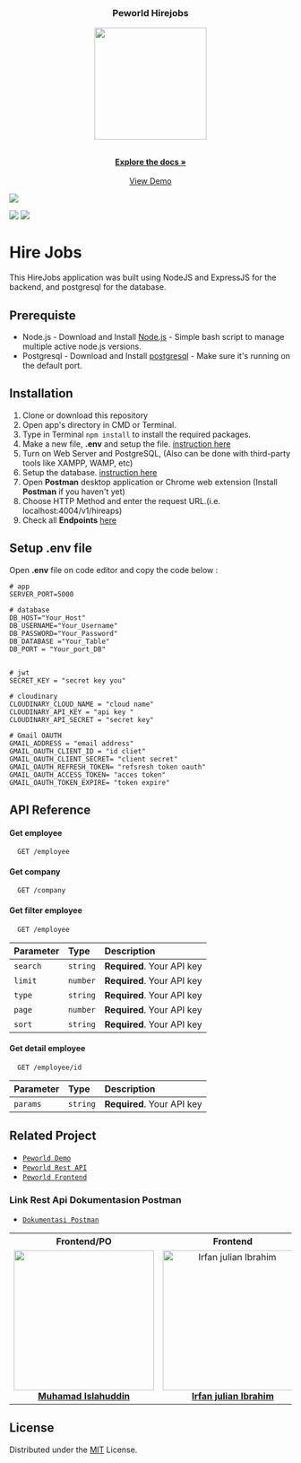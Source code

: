 <br />
<p align="center">

  <h3 align="center">Peworld Hirejobs</h3>
  <p align="center">
    <image align="center" width="200" src='./upload/peworld.jpg' />
  </p>

  <p align="center">
    <br />
    <a href="https://github.com/muhislah/hireapp-backend"><strong>Explore the docs »</strong></a>
    <br />
    <br />
    <a href="https://hire-jobs.herokuapp.com/">View Demo</a>
  </p>
</p>


 <a href="https://nodejs.org/">
    <img src="https://cdn-images-1.medium.com/max/871/1*d2zLEjERsrs1Rzk_95QU9A.png">
  </a>

![](https://img.shields.io/badge/Code%20Style-Standard-yellow.svg)
![](https://img.shields.io/badge/Dependencies-Express-green.svg)


# Hire Jobs
This HireJobs application was built using NodeJS and ExpressJS for the backend, and postgresql for the database.


## Prerequiste
* Node.js - Download and Install [Node.js](http://nodejs.org/) - Simple bash script to manage multiple active node.js versions.
* Postgresql - Download and Install [postgresql](https://www.postgresql.org/) - Make sure it's running on the default port.

## Installation

1. Clone or download this repository
2. Open app's directory in CMD or Terminal.
3. Type in Terminal `npm install` to install the required packages.
4. Make a new file, **.env** and setup the file. [instruction here](#setup-env-file)
5. Turn on Web Server and PostgreSQL, (Also can be done with third-party tools like XAMPP, WAMP, etc)
6. Setup the database. [instruction here](#setup-database)
7. Open **Postman** desktop application or Chrome web extension (Install **Postman** if you haven't yet)
8. Choose HTTP Method and enter the request URL.(i.e. localhost:4004/v1/hireaps)
9. Check all **Endpoints** [here](#endpoints)

## Setup .env file
Open **.env** file on code editor and copy the code below :

```
# app
SERVER_PORT=5000

# database
DB_HOST="Your_Host"
DB_USERNAME="Your_Username"
DB_PASSWORD="Your_Password"
DB_DATABASE ="Your_Table"
DB_PORT = "Your_port_DB"


# jwt
SECRET_KEY = "secret key you"

# cloudinary
CLOUDINARY_CLOUD_NAME = "cloud name"
CLOUDINARY_API_KEY = "api key "
CLOUDINARY_API_SECRET = "secret key"

# Gmail OAUTH
GMAIL_ADDRESS = "email address"
GMAIL_OAUTH_CLIENT_ID = "id cliet"
GMAIL_OAUTH_CLIENT_SECRET= "client secret"
GMAIL_OAUTH_REFRESH_TOKEN= "refsresh token oauth"
GMAIL_OAUTH_ACCESS_TOKEN= "acces token" 
GMAIL_OAUTH_TOKEN_EXPIRE= "token expire"

```


## API Reference

#### Get employee

```http
  GET /employee
```
#### Get company

```http
  GET /company
```

#### Get filter employee

```http
  GET /employee
```

| Parameter | Type     | Description                |
| :-------- | :------- | :------------------------- |
| `search` | `string` | **Required**. Your API key |
| `limit` | `number` | **Required**. Your API key |
| `type` | `string` | **Required**. Your API key |
| `page` | `number` | **Required**. Your API key |
| `sort` | `string` | **Required**. Your API key |

#### Get detail employee

```http
  GET /employee/id
```

| Parameter | Type     | Description                |
| :-------- | :------- | :------------------------- |
| `params` | `string` | **Required**. Your API key |


<!-- RELATED PROJECT -->
## Related Project
* [`Peworld Demo`](https://hireapp-frontend.vercel.app/landingpage)
* [`Peworld Rest API`](https://hire-jobs.herokuapp.com/)
* [`Peworld Frontend`](https://github.com/muhislah/hireapp-frontend/tree/develop2)


### Link Rest Api Dokumentasion Postman
* [`Dokumentasi Postman`](https://documenter.getpostman.com/view/10953547/UyxbqpvR#e9db513a-091a-42dc-ac07-0fb218fec8ef)


<center>
  <table>
    <tr>
      <th>Frontend/PO</th>
      <th>Frontend</th>
      <th>Backend</th>
      <th>Backend</th>
    </tr>
    <tr>
      <td align="center">
        <a href="https://github.com/muhislah">
          <img width="250" style="background-size: contain;" src="https://avatars.githubusercontent.com/u/32208840?v=4"><br/>
          <b>Muhamad Islahuddin</b>
        </a>
      </td>
       <td align="center">
        <a href="https://github.com/Irfanjulian">
          <img width="250" src="https://avatars.githubusercontent.com/u/103256648?v=4" alt="Irfan julian Ibrahim"><br/>
          <b>Irfan julian Ibrahim</b>
        </a>
      </td>
      <td align="center">
        <a href="https://github.com/wahyuwww">
          <img width="250" src="https://avatars.githubusercontent.com/u/60133853?v=4" alt="Wahyu Dwi Purwanto"><br/>
          <b>Wahyu Dwi Purwanto</b>
        </a>
      </td>
      <td align="center">
        <a href="https://github.com/sendialamsyah">
          <img width="250" src="https://avatars.githubusercontent.com/u/103249655?v=4" alt="sendialamsyah"><br/>
          <b>sendialamsyah</b>
        </a>
      </td>
    </tr>
  </table>
</center>

## License
Distributed under the [MIT](/LICENSE) License.
